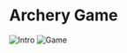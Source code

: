 # Archery Game

![Intro](https://user-images.githubusercontent.com/60961689/176200027-50c8319e-8148-46ec-a8eb-8622b50365fa.jpeg)
![Game](https://user-images.githubusercontent.com/60961689/176200186-91af8279-113b-4dea-81b7-43c5281e6595.jpeg)
